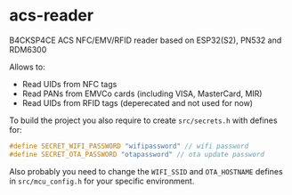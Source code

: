 # acs-reader

B4CKSP4CE ACS NFC/EMV/RFID reader based on ESP32(S2), PN532 and RDM6300

Allows to:
- Read UIDs from NFC tags
- Read PANs from EMVCo cards (including VISA, MasterCard, MIR)
- Read UIDs from RFID tags (deperecated and not used for now)

To build the project you also require to create `src/secrets.h` with defines for:
```c
#define SECRET_WIFI_PASSWORD "wifipassword" // wifi password
#define SECRET_OTA_PASSWORD "otapassword" // ota update password
```

Also probably you need to change the `WIFI_SSID` and `OTA_HOSTNAME` defines in `src/mcu_config.h` for your specific environment.
